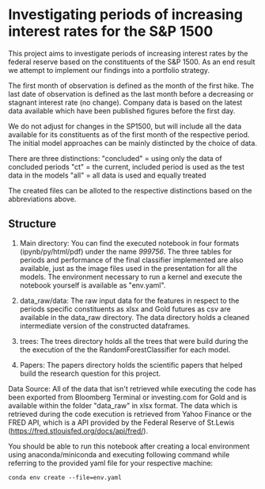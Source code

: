 # Investigating periods of increasing interest rates for the S&P 1500
This project aims to investigate periods of increasing interest rates by the federal reserve based on the constituents of the S&P 1500. As an end result we attempt to implement our findings into a portfolio strategy.

The first month of observation is defined as the month of the first hike. The last date of observation is defined as the last month before a decreasing or stagnant interest rate (no change). Company data is based on the latest data available which have been published figures before the first day.

We do not adjust for changes in the SP1500, but will include all the data available for its constituents as of the first month of the respective period. The initial model approaches can be mainly distincted by the choice of data.

There are three distinctions:
"concluded" = using only the data of concluded periods
"ct" = the current, included period is used as the test data in the models
"all" = all data is used and equally treated

The created files can be alloted to the respective distinctions based on the abbreviations above.

## Structure
1. Main directory:
You can find the executed notebook in four formats (ipynb/py/html/pdf) under the name *999756*. The three tables for periods and performance of the final classifier implemented are also available, just as the image files used in the presentation for all the models. The environment necessary to run a kernel and execute the notebook yourself is available as "env.yaml".

2. data_raw/data:
The raw input data for the features in respect to the periods specific constituents as xlsx and Gold futures as csv are available in the data_raw directory. The data directory holds a cleaned intermediate version of the constructed dataframes.

3. trees:
The trees directory holds all the trees that were build during the the execution of the the RandomForestClassifier for each model.

4. Papers:
The papers directory holds the scientific papers that helped build the research question for this project.

Data Source:
All of the data that isn't retrieved while executing the code has been exported from Bloomberg Terminal or investing.com for Gold and is available within the folder "data_raw" in xlsx format. The data which is retrieved during the code execution is retrieved from Yahoo Finance or the FRED API, which is a API provided by the Federal Reserve of St.Lewis (https://fred.stlouisfed.org/docs/api/fred/).

You should be able to run this notebook after creating a local environment using anaconda/miniconda and executing following command while referring to the provided yaml file for your respective machine:

`conda env create --file=env.yaml`
